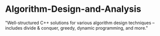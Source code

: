 # Algorithm-Design-and-Analysis
"Well-structured C++ solutions for various algorithm design techniques – includes divide &amp; conquer, greedy, dynamic programming, and more."
